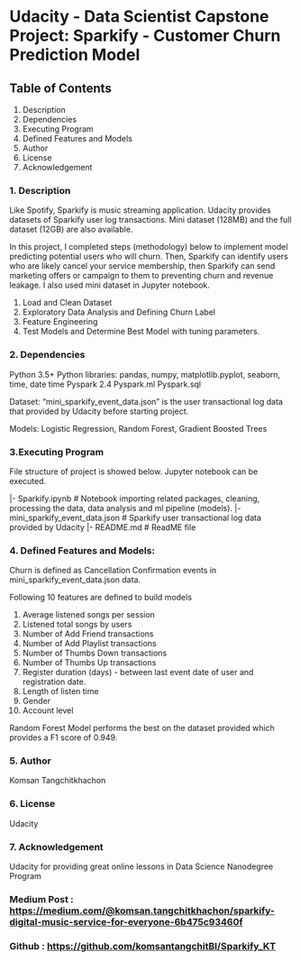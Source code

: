 # Udacity - Data Scientist Capstone Project: Sparkify - Customer Churn Prediction Model

## Table of Contents
1. Description
2. Dependencies
3. Executing Program
4. Defined Features and Models
5. Author
6. License
7. Acknowledgement

### 1. Description

Like Spotify, Sparkify is music streaming application. Udacity provides datasets of Sparkify user log transactions. Mini dataset (128MB) and the full dataset (12GB) are also available.

In this project, I completed steps (methodology) below to implement model predicting potential users who will churn. Then, Sparkify can identify users who are likely cancel your service membership, then Sparkify can send marketing offers or campaign to them to preventing churn and revenue leakage. I also used mini dataset in Jupyter notebook. 

1. Load and Clean Dataset
2. Exploratory Data Analysis and Defining Churn Label 
3. Feature Engineering
4. Test Models and Determine Best Model with tuning parameters.

### 2. Dependencies

Python 3.5+
Python libraries: pandas, numpy, matplotlib.pyplot, seaborn, time, date time
Pyspark 2.4
Pyspark.ml
Pyspark.sql

Dataset: “mini_sparkify_event_data.json” is the user transactional log data that provided by Udacity before starting project.

Models: Logistic Regression, Random Forest, Gradient Boosted Trees

### 3.Executing Program
File structure of project is showed below. Jupyter notebook can be executed. 

|- Sparkify.ipynb  # Notebook importing related packages, cleaning, processing the data, data analysis and ml pipeline (models).
|- mini_sparkify_event_data.json  # Sparkify user transactional log data provided by Udacity 
|- README.md # ReadME file


### 4. Defined Features and Models:

Churn is defined as Cancellation Confirmation events in mini_sparkify_event_data.json data.

Following 10 features are defined to build models
1. Average listened songs per session
2. Listened total songs by users
3. Number of Add Friend transactions
4. Number of Add Playlist transactions
5. Number of Thumbs Down transactions
6. Number of Thumbs Up transactions
7. Register duration (days) - between last event date of user and registration date.
8. Length of listen time 
9. Gender
10. Account level


Random Forest Model performs the best on the dataset provided which provides a F1 score of 0.949.


### 5. Author
Komsan Tangchitkhachon

### 6. License
Udacity 

### 7. Acknowledgement
Udacity for providing great online lessons in Data Science Nanodegree Program

### Medium Post : https://medium.com/@komsan.tangchitkhachon/sparkify-digital-music-service-for-everyone-6b475c93460f

### Github : https://github.com/komsantangchitBI/Sparkify_KT